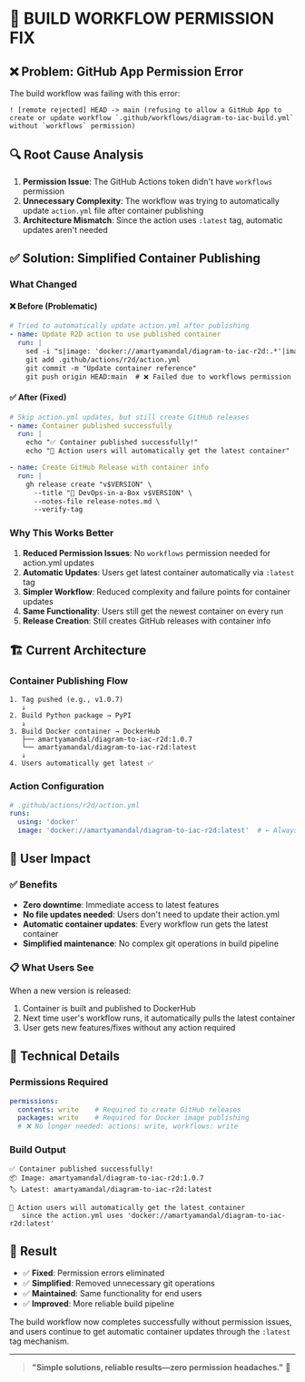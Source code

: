 # 🔧 BUILD WORKFLOW PERMISSION FIX

## ❌ Problem: GitHub App Permission Error

The build workflow was failing with this error:
```
! [remote rejected] HEAD -> main (refusing to allow a GitHub App to create or update workflow `.github/workflows/diagram-to-iac-build.yml` without `workflows` permission)
```

## 🔍 Root Cause Analysis

1. **Permission Issue**: The GitHub Actions token didn't have `workflows` permission
2. **Unnecessary Complexity**: The workflow was trying to automatically update `action.yml` file after container publishing
3. **Architecture Mismatch**: Since the action uses `:latest` tag, automatic updates aren't needed

## ✅ Solution: Simplified Container Publishing

### What Changed

#### ❌ Before (Problematic)
```yaml
# Tried to automatically update action.yml after publishing
- name: Update R2D action to use published container
  run: |
    sed -i "s|image: 'docker://amartyamandal/diagram-to-iac-r2d:.*'|image: '$IMAGE_REF'|" .github/actions/r2d/action.yml
    git add .github/actions/r2d/action.yml
    git commit -m "Update container reference"
    git push origin HEAD:main  # ❌ Failed due to workflows permission
```

#### ✅ After (Fixed)
```yaml
# Skip action.yml updates, but still create GitHub releases
- name: Container published successfully
  run: |
    echo "✅ Container published successfully!"
    echo "🎯 Action users will automatically get the latest container"

- name: Create GitHub Release with container info
  run: |
    gh release create "v$VERSION" \
      --title "🤖 DevOps-in-a-Box v$VERSION" \
      --notes-file release-notes.md \
      --verify-tag
```

### Why This Works Better

1. **Reduced Permission Issues**: No `workflows` permission needed for action.yml updates
2. **Automatic Updates**: Users get latest container automatically via `:latest` tag
3. **Simpler Workflow**: Reduced complexity and failure points for container updates
4. **Same Functionality**: Users still get the newest container on every run
5. **Release Creation**: Still creates GitHub releases with container info

## 🏗️ Current Architecture

### Container Publishing Flow
```
1. Tag pushed (e.g., v1.0.7) 
   ↓
2. Build Python package → PyPI
   ↓  
3. Build Docker container → DockerHub
   ├── amartyamandal/diagram-to-iac-r2d:1.0.7
   └── amartyamandal/diagram-to-iac-r2d:latest
   ↓
4. Users automatically get latest ✅
```

### Action Configuration
```yaml
# .github/actions/r2d/action.yml
runs:
  using: 'docker'
  image: 'docker://amartyamandal/diagram-to-iac-r2d:latest'  # ← Always pulls newest
```

## 🎯 User Impact

### ✅ Benefits
- **Zero downtime**: Immediate access to latest features
- **No file updates needed**: Users don't need to update their action.yml
- **Automatic container updates**: Every workflow run gets the latest container
- **Simplified maintenance**: No complex git operations in build pipeline

### 📋 What Users See
When a new version is released:
1. Container is built and published to DockerHub
2. Next time user's workflow runs, it automatically pulls the latest container
3. User gets new features/fixes without any action required

## 🔧 Technical Details

### Permissions Required
```yaml
permissions:
  contents: write    # Required to create GitHub releases
  packages: write    # Required for Docker image publishing
  # ❌ No longer needed: actions: write, workflows: write
```

### Build Output
```
✅ Container published successfully!
📦 Image: amartyamandal/diagram-to-iac-r2d:1.0.7
🏷️ Latest: amartyamandal/diagram-to-iac-r2d:latest

🎯 Action users will automatically get the latest container
   since the action.yml uses 'docker://amartyamandal/diagram-to-iac-r2d:latest'
```

## 🎉 Result

- ✅ **Fixed**: Permission errors eliminated
- ✅ **Simplified**: Removed unnecessary git operations  
- ✅ **Maintained**: Same functionality for end users
- ✅ **Improved**: More reliable build pipeline

The build workflow now completes successfully without permission issues, and users continue to get automatic container updates through the `:latest` tag mechanism.

---

> **"Simple solutions, reliable results—zero permission headaches."** 🔧

